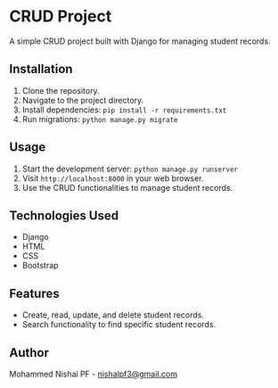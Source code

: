 # CRUD Project

A simple CRUD project built with Django for managing student records.

## Installation

1. Clone the repository.
2. Navigate to the project directory.
3. Install dependencies: `pip install -r requirements.txt`
4. Run migrations: `python manage.py migrate`

## Usage

1. Start the development server: `python manage.py runserver`
2. Visit `http://localhost:8000` in your web browser.
3. Use the CRUD functionalities to manage student records.

## Technologies Used

- Django
- HTML
- CSS
- Bootstrap

## Features

- Create, read, update, and delete student records.
- Search functionality to find specific student records.

## Author

Mohammed Nishal PF - nishalpf3@gmail.com
